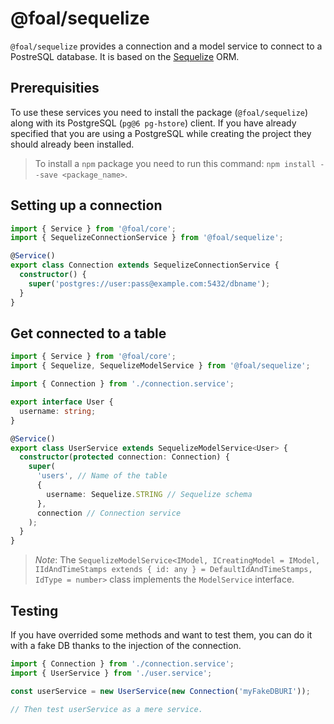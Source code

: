 # @foal/sequelize

`@foal/sequelize` provides a connection and a model service to connect to a PostreSQL<!-- or MySQL--> database. It is based on the [Sequelize](http://docs.sequelizejs.com/) ORM.

## Prerequisities

To use these services you need to install the package (`@foal/sequelize`) along with its <!--MySQL (`mysql2`) or -->PostgreSQL (`pg@6 pg-hstore`) client<!--s-->. <!--If you have already specified which database you are using while creating the project they should already been installed.-->If you have already specified that you are using a PostgreSQL while creating the project they should already been installed.

> To install a `npm` package you need to run this command: `npm install --save <package_name>`.

## Setting up a connection

```typescript
import { Service } from '@foal/core';
import { SequelizeConnectionService } from '@foal/sequelize';

@Service()
export class Connection extends SequelizeConnectionService {
  constructor() {
    super('postgres://user:pass@example.com:5432/dbname');
  }
}
```

## Get connected to a table

```typescript
import { Service } from '@foal/core';
import { Sequelize, SequelizeModelService } from '@foal/sequelize';

import { Connection } from './connection.service';

export interface User {
  username: string;
}

@Service()
export class UserService extends SequelizeModelService<User> {
  constructor(protected connection: Connection) {
    super(
      'users', // Name of the table
      {
        username: Sequelize.STRING // Sequelize schema
      },
      connection // Connection service
    );
  }
}
```

> *Note*: The `SequelizeModelService<IModel, ICreatingModel = IModel, IIdAndTimeStamps extends { id: any } = DefaultIdAndTimeStamps, IdType = number>` class implements the `ModelService` interface.

## Testing

If you have overrided some methods and want to test them, you can do it with a fake DB thanks to the injection of the connection.

```typescript
import { Connection } from './connection.service';
import { UserService } from './user.service';

const userService = new UserService(new Connection('myFakeDBURI'));

// Then test userService as a mere service.
```